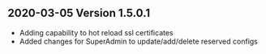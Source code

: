 ## 2020-03-05 Version 1.5.0.1

- Adding capability to hot reload ssl certificates
- Added changes for SuperAdmin to update/add/delete reserved configs
